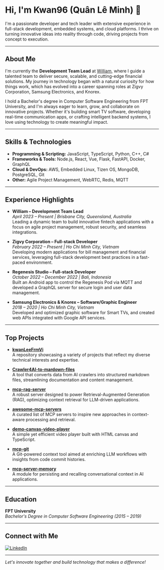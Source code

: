 # Hi, I'm Kwan96 (Quân Lê Minh) 👋

I'm a passionate developer and tech leader with extensive experience in full-stack development, embedded systems, and cloud platforms. I thrive on turning innovative ideas into reality through code, driving projects from concept to execution.

---

## About Me

I'm currently the **Development Team Lead** at [William](https://williamapp.io/), where I guide a talented team to deliver secure, scalable, and cutting-edge financial solutions. My journey in technology began with a natural curiosity for how things work, which has evolved into a career spanning roles at Zigvy Corporation, Samsung Electronics, and Knorex.

I hold a Bachelor's degree in Computer Software Engineering from FPT University, and I'm always eager to learn, grow, and collaborate on innovative projects. Whether it's building smart TV software, developing real-time communication apps, or crafting intelligent backend systems, I love using technology to create meaningful impact.

---

## Skills & Technologies

- **Programming & Scripting:** JavaScript, TypeScript, Python, C++, C#
- **Frameworks & Tools:** Node.js, React, Vue, Flask, FastAPI, Docker, GraphQL
- **Cloud & DevOps:** AWS, Embedded Linux, Tizen OS, MongoDB, PostgreSQL, Git
- **Other:** Agile Project Management, WebRTC, Redis, MQTT

---

## Experience Highlights

- **William – Development Team Lead**  
  _April 2023 – Present | Brisbane City, Queensland, Australia_  
  Leading a dynamic team to build innovative fintech applications with a focus on agile project management, robust security, and seamless integrations.

- **Zigvy Corporation – Full-stack Developer**  
  _February 2022 – Present | Ho Chi Minh City, Vietnam_  
  Developing modern applications for bill management and financial services, leveraging full-stack development best practices in a fast-paced environment.

- **Regenesis Studio – Full-stack Developer**  
  _October 2022 – December 2022 | Bali, Indonesia_  
  Built an Android app to control the Regenesis Pod via MQTT and developed a GraphQL server for secure login and user data management.

- **Samsung Electronics & Knorex – Software/Graphic Engineer**  
  _2018 – 2020 | Ho Chi Minh City, Vietnam_  
  Developed and optimized graphic software for Smart TVs, and created web APIs integrated with Google API services.

---

## Top Projects

- [**kwanLeeFrmVi**](https://github.com/kwanLeeFrmVi/kwanLeeFrmVi)  
  A repository showcasing a variety of projects that reflect my diverse technical interests and expertise.

- [**Crawler4AI-to-mardown-files**](https://github.com/kwanLeeFrmVi/Crawler4AI-to-mardown-files)  
  A tool that converts data from AI crawlers into structured markdown files, streamlining documentation and content management.

- [**mcp-rag-server**](https://github.com/kwanLeeFrmVi/mcp-rag-server)  
  A robust server designed to power Retrieval-Augmented Generation (RAG), optimizing context retrieval for LLM-driven applications.

- [**awesome-mcp-servers**](https://github.com/kwanLeeFrmVi/awesome-mcp-servers)  
  A curated list of MCP servers to inspire new approaches in context-aware processing and retrieval.

- [**demo-canvas-video-player**](https://github.com/kwanLeeFrmVi/demo-canvas-video-player)  
  A simple yet efficient video player built with HTML canvas and TypeScript.

- [**mcp-git**](https://github.com/kwanLeeFrmVi/mcp-git)  
  A Git-powered context tool aimed at enriching LLM workflows with insights from code commit histories.

- [**mcp-server-memory**](https://github.com/kwanLeeFrmVi/mcp-server-memory)  
  A module for persisting and recalling conversational context in AI applications.

---

## Education

**FPT University**  
_Bachelor's Degree in Computer Software Engineering (2015 – 2019)_

---

## Connect with Me

[![LinkedIn](https://img.shields.io/badge/LinkedIn-0A66C2?logo=linkedin&logoColor=white&style=for-the-badge)](https://www.linkedin.com/in/quanle96/)

---

_Let's innovate together and build technology that makes a difference!_
